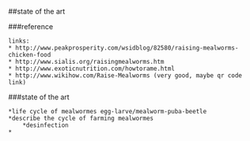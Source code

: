 ##state of the art

###reference
	
	links: 
	* http://www.peakprosperity.com/wsidblog/82580/raising-mealworms-chicken-food
	* http://www.sialis.org/raisingmealworms.htm
	* http://www.exoticnutrition.com/howtorame.html
	* http://www.wikihow.com/Raise-Mealworms (very good, maybe qr code link)

###state of the art

	*life cycle of mealwormes egg-larve/mealworm-puba-beetle
	*describe the cycle of farming mealwormes
		*desinfection
	*
	
	
	


